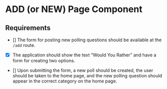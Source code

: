 # ADD (or NEW) Page Component

## Requirements

- [] The form for posting new polling questions should be available at the `/add` route. 
- [X] The application should show the text “Would You Rather” and have a form for creating two options. 
- [] Upon submitting the form, a new poll should be created, the user should be taken to the home page, and the new polling question should appear in the correct category on the home page.